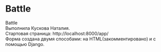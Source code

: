 # Battle
Battle <br>
Выполнила Кускова Наталия. <br>
Стартовая страница: http://localhost:8000/app/ <br>
Форма создана двумя способами: на HTML(закомментировано) и с помощью Django.
